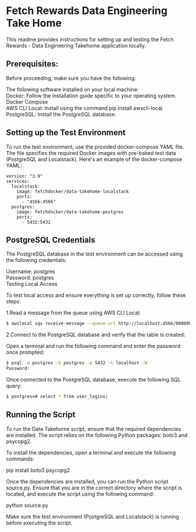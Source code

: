 # Fetch Rewards Data Engineering Take Home

This readme provides instructions for setting up and testing the  Fetch Rewards - Data Engineering Takehome application locally.   

## Prerequisites:  

Before proceeding, make sure you have the following:  

The following software installed on your local machine:  
Docker: Follow the installation guide specific to your operating system.  
Docker Compose  
AWS CLI Local: Install using the command pip install awscli-local.  
PostgreSQL: Install the PostgreSQL database.  

## Setting up the Test Environment  

To run the test environment, use the provided docker-compose YAML file. The file specifies the required Docker images with pre-baked test data (PostgreSQL and Localstack). Here's an example of the docker-compose YAML: 

```
version: "3.9"
services:
  localstack:
    image: fetchdocker/data-takehome-localstack
    ports:
      - "4566:4566"
  postgres:
    image: fetchdocker/data-takehome-postgres
    ports:
      - 5432:5432
```

## PostgreSQL Credentials  
The PostgreSQL database in the test environment can be accessed using the following credentials:    

Username: postgres  
Password: postgres  
Testing Local Access  

To test local access and ensure everything is set up correctly, follow these steps:  

1.Read a message from the queue using AWS CLI Local:  
```bash  
$ awslocal sqs receive-message --queue-url http://localhost:4566/000000000000/login-queue
```

2.Connect to the PostgreSQL database and verify that the table is created:  

Open a terminal and run the following command and enter the password once prompted:  
```bash  
$ psql -d postgres -U postgres -p 5432 -h localhost -W
Password:
```

Once connected to the PostgreSQL database, execute the following SQL query:   
```bash  
$ postgres=# select * from user_logins;
```

## Running the Script  
To run the Data Takehome script, ensure that the required dependencies are installed. The script relies on the following Python packages: boto3 and psycopg2.  

To install the dependencies, open a terminal and execute the following commands:  
 
pip install boto3 psycopg2  

Once the dependencies are installed, you can run the Python script source.py. Ensure that you are in the correct directory where the script is located, and execute the script using the following command:  
 
python source.py  

Make sure the test environment (PostgreSQL and Localstack) is running before executing the script.  
